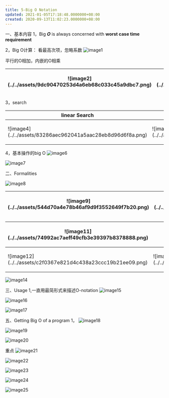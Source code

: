 ```yaml
---
title: 5-Big O Notation
updated: 2021-01-05T17:18:48.0000000+08:00
created: 2020-09-13T11:02:23.0000000+08:00
---
```


一、基本内容
1，Big 𝑶 is always concerned with **worst case time requirement**

2，Big O计算：
看最高次项，忽略系数
![image1](../../assets/ba7b0ea1736440fd9821bae3a60fa140.png)

平行的O相加，内嵌的O相乘

<table>
<colgroup>
<col style="width: 48%" />
<col style="width: 51%" />
</colgroup>
<thead>
<tr class="header">
<th>![image2](../../assets/9dc90470253d4a6eb68c033c45a9dbc7.png)</th>
<th><p>![image3](../../assets/fe381713595545028a3bf1762501945f.png)</p>
<p></p></th>
</tr>
</thead>
<tbody>
</tbody>
</table>

3，search
<table>
<colgroup>
<col style="width: 42%" />
<col style="width: 57%" />
</colgroup>
<thead>
<tr class="header">
<th>linear Search</th>
<th>Binary Search</th>
</tr>
</thead>
<tbody>
<tr class="odd">
<td><p>![image4](../../assets/83286aec962041a5aac28eb8d96d6f8a.png)</p>
<p></p></td>
<td><p>![image5](../../assets/967ec3d2d17b4996a6b89940a79f7d91.png)</p>
<p></p>
<p></p></td>
</tr>
</tbody>
</table>

4，基本操作的big O
![image6](../../assets/253c3692f14442b8afd57c460a64c2f4.png)

![image7](../../assets/bc73a588c849453c872b1e91985283d2.png)

二、Formalities

![image8](../../assets/87a49abe92a945adbe91fd96cdded623.png)

<table>
<colgroup>
<col style="width: 48%" />
<col style="width: 49%" />
<col style="width: 1%" />
</colgroup>
<thead>
<tr class="header">
<th>![image9](../../assets/544d70a4e78b46af9d9f3552649f7b20.png)</th>
<th><p>![image10](../../assets/951bda5b5bb547e1818c28c2463863c1.png)</p>
<p></p></th>
<th><p></p>
<p></p></th>
</tr>
</thead>
<tbody>
</tbody>
</table>

<table>
<colgroup>
<col style="width: 50%" />
<col style="width: 49%" />
</colgroup>
<thead>
<tr class="header">
<th><p>![image11](../../assets/74992ac7aeff49cfb3e39397b8378888.png)</p>
<p></p></th>
<th><p></p>
<p></p></th>
</tr>
</thead>
<tbody>
<tr class="odd">
<td><p>![image12](../../assets/c2f0367e821d4c438a23ccc19b21ee09.png)</p>
<p></p></td>
<td><p>![image13](../../assets/db5c3024a2b94889b90ba8c5e0709c4e.png)</p>
<p></p></td>
</tr>
</tbody>
</table>

![image14](../../assets/f4249dda9f6d4d4ca23cd6d74740dd7b.png)

三、Usage
1,一直用最简形式来描述O-notation
![image15](../../assets/41ead6ce607c49a492ce9083726b6c95.png)

![image16](../../assets/08286499a2d9486ebc372e4164caa07d.png)

![image17](../../assets/2dcbbb75a3684e58a6008d397763e1e9.png)

五、Getting Big O of a program
1，
![image18](../../assets/7cd945ef7c4141dc8117cd469c715ebf.png)

![image19](../../assets/562b901f13ef46829b3b3cafe375d716.png)

![image20](../../assets/cee8ec0aaa6e448492b35721675d7805.png)

重点
![image21](../../assets/08593a3f30ed421ca65aeb53f0b46c02.png)

![image22](../../assets/46a85806a469411cb05b600b6114df35.png)

![image23](../../assets/85924378e815432d87e834322378cb73.png)

![image24](../../assets/d6802546976a4f14bb22a0edbc3d221e.png)

![image25](../../assets/c097eefa789443279acc0fb70af4d81a.png)

